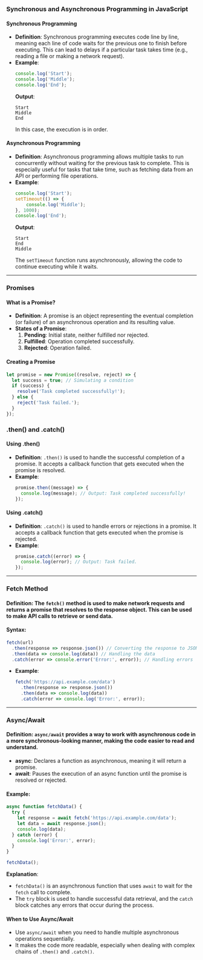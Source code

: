 ### Synchronous and Asynchronous Programming in JavaScript

#### **Synchronous Programming**
- **Definition**: Synchronous programming executes code line by line, meaning each line of code waits for the previous one to finish before executing. This can lead to delays if a particular task takes time (e.g., reading a file or making a network request).
- **Example**:
  ```javascript
  console.log('Start');
  console.log('Middle');
  console.log('End');
  ```
  **Output**:
  ```
  Start
  Middle
  End
  ```
  In this case, the execution is in order.

#### **Asynchronous Programming**
- **Definition**: Asynchronous programming allows multiple tasks to run concurrently without waiting for the previous task to complete. This is especially useful for tasks that take time, such as fetching data from an API or performing file operations.
- **Example**:
  ```javascript
  console.log('Start');
  setTimeout(() => {
      console.log('Middle');
  }, 1000);
  console.log('End');
  ```
  **Output**:
  ```
  Start
  End
  Middle
  ```
  The `setTimeout` function runs asynchronously, allowing the code to continue executing while it waits.

---

### **Promises**

#### **What is a Promise?**
- **Definition**: A promise is an object representing the eventual completion (or failure) of an asynchronous operation and its resulting value.
- **States of a Promise**:
  1. **Pending**: Initial state, neither fulfilled nor rejected.
  2. **Fulfilled**: Operation completed successfully.
  3. **Rejected**: Operation failed.

#### **Creating a Promise**
```javascript
let promise = new Promise((resolve, reject) => {
  let success = true; // Simulating a condition
  if (success) {
    resolve('Task completed successfully!');
  } else {
    reject('Task failed.');
  }
});
```

### **.then() and .catch()**

#### **Using .then()**
- **Definition**: `.then()` is used to handle the successful completion of a promise. It accepts a callback function that gets executed when the promise is resolved.
- **Example**:
  ```javascript
  promise.then((message) => {
    console.log(message); // Output: Task completed successfully!
  });
  ```

#### **Using .catch()**
- **Definition**: `.catch()` is used to handle errors or rejections in a promise. It accepts a callback function that gets executed when the promise is rejected.
- **Example**:
  ```javascript
  promise.catch((error) => {
    console.log(error); // Output: Task failed.
  });
  ```

---

### **Fetch Method**

#### **Definition**: The `fetch()` method is used to make network requests and returns a promise that resolves to the response object. This can be used to make API calls to retrieve or send data.
#### **Syntax**:
```javascript
fetch(url)
  .then(response => response.json()) // Converting the response to JSON
  .then(data => console.log(data)) // Handling the data
  .catch(error => console.error('Error:', error)); // Handling errors
```
- **Example**:
  ```javascript
  fetch('https://api.example.com/data')
    .then(response => response.json())
    .then(data => console.log(data))
    .catch(error => console.log('Error:', error));
  ```

---

### **Async/Await**

#### **Definition**: `async/await` provides a way to work with asynchronous code in a more synchronous-looking manner, making the code easier to read and understand.
- **async**: Declares a function as asynchronous, meaning it will return a promise.
- **await**: Pauses the execution of an async function until the promise is resolved or rejected.

#### **Example**:
```javascript
async function fetchData() {
  try {
    let response = await fetch('https://api.example.com/data');
    let data = await response.json();
    console.log(data);
  } catch (error) {
    console.log('Error:', error);
  }
}

fetchData();
```
**Explanation**:
- `fetchData()` is an asynchronous function that uses `await` to wait for the `fetch` call to complete.
- The `try` block is used to handle successful data retrieval, and the `catch` block catches any errors that occur during the process.

#### **When to Use Async/Await**
- Use `async/await` when you need to handle multiple asynchronous operations sequentially.
- It makes the code more readable, especially when dealing with complex chains of `.then()` and `.catch()`.
